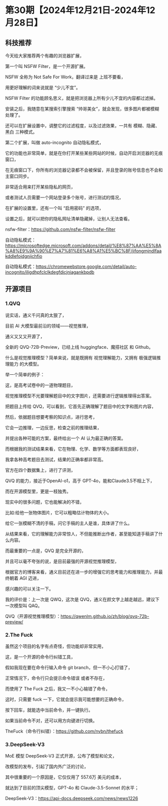 # 第30期【2024年12月21日-2024年12月28日】

## 科技推荐

今天给大家推荐两个有趣的浏览器扩展，

第一个叫 NSFW Filter，是一个开源扩展。

NSFW 全称为 Not Safe For Work，翻译过来是 上班不要看，

用更好理解的词来说就是 “少儿不宜”。

NSFW Filter 的功能顾名思义，就是把浏览器上所有少儿不宜的内容都过滤掉。

安装之后，我随意在某搜索引擎搜索 “帅哥美女”，就会发现，很多图片都被模糊处理了。

还可以在扩展设置中，调整它的过滤程度，以及过滤效果，一共有 模糊、隐藏、黑白 三种模式。

第二个扩展，叫做 auto-incognito 自动隐私模式，

它的功能也非常简单，就是在你打开某些某些网站的时候，自动开启浏览器的无痕窗口，

在无痕窗口下，你所有的浏览器记录都不会被保留，并且登录的账号信息也不会和主窗口同步。

非常适合用来打开某些隐私的网页，

或者测试人员需要一个网站登录多个账号，进行测试的情况，


在扩展的设置里，还有一个叫 “启用密码” 的选项，

设置之后，就可以把你的隐私网址清单隐藏掉，让别人无法查看。

nsfw-filter：https://github.com/nsfw-filter/nsfw-filter

自动隐私模式：https://microsoftedge.microsoft.com/addons/detail/%E8%87%AA%E5%8A%A8%E9%9A%90%E7%A7%81%E6%A8%A1%E5%BC%8F/jifongmjndlfaakddlefojdgnijchfio

自动隐私模式：https://chromewebstore.google.com/detail/auto-incognito/iligdhpfclclkdegfdicjniagankbpdb

## 开源项目

### 1.QVQ

说实话，通义千问真的太狠了，
 
目前 AI 大模型最前沿的领域——视觉推理，
 
通义又又又开源了，
 
全新的 QVQ-72B-Preview，已经上线 huggingface、魔搭社区 和 Github。
 
什么是视觉推理模型？简单来说，就是既拥有 视觉理解能力，又拥有 极强逻辑推理能力 的大模型。

举一个简单的例子：
 
这，是高考试卷中的一道物理题目，
 
视觉推理模型不光要理解题目中的文字图片，还需要进行逻辑推理得出答案。

把题目上传给 QVQ，可以看到，它首先正确理解了题目中的文字和图片内容，
 
然后，依据题目想要考察的知识点，进行思考，
 
它会一边推理，一边反思，检查之前的推理结果，
 
并提出各种可能的方案，最终给出一个 AI 认为最正确的答案。

而根据我的测试结果来看，它在物理、化学、数学等方面都表现良好，
 
我拿各种高考题目去测试，结果的正确率都非常高。

官方在四个数据集上，进行了评测，
 
QVQ 的能力，接近于OpenAI-o1，高于 GPT-4o，能和Claude3.5不相上下，
 
而在开源模型里，更是一枝独秀。

现实中的很多问题，它也能解决的不错，
 
比如:给他一张物体图片，它可以粗略估计物体的大小。
 
给它一张模糊不清的手稿，问它手稿的主人是谁，具体讲了什么。
 
从结果来看，它的理解能力非常惊人，不但能推断出作者，甚至能知道手稿讲了什么内容。

而最重要的一点是，QVQ 是完全开源的，
 
并且可以毫不夸张的说，是目前最强的开源视觉推理模型，
 
根据官方的博客来看，通义目前还在进一步的增强它的思考能力和推理能力，并最终朝着 AGI 迈进，
 
感兴趣的可以关注一下。

我的评价是：上一次是 QWQ，这次是 QVQ，通义在颜文字上越走越远，建议下一次模型叫 QAQ。

QVQ（开源视觉推理模型）：https://qwenlm.github.io/zh/blog/qvq-72b-preview/


### 2.The Fuck

虽然这个项目的名字有点奇怪，但功能却非常实用，

这，是一个开源的命令行纠错工具，

假如我现在要在命令行输入命令 git branch，但一不小心打错了，

正常情况下，命令行只会提示命令错误 或者不存在，


而使用了 The Fuck 之后，我又一不小心输错了命令，

这时，只需要 fuck 一下，它就会提示我可能想要的正确命令，

按下回车，就能选中当前命令，并一键执行。


如果当前命令不对，还可以用方向键进行切换。


TheFuck（命令行纠错）：https://github.com/nvbn/thefuck

### 3.DeepSeek-V3

MoE 模型 DeepSeek-V3 正式开源，公布了模型和论文，

改模型的发布，引起了国内外广泛的讨论，

其中很重要的一个原因是，它仅仅用了 557.6万 美元的成本，

就达到了目前的顶尖模型，GPT-4o 和 Claude-3.5-Sonnet 的水平；

DeepSeek-V3：https://api-docs.deepseek.com/news/news1226
